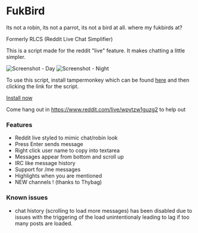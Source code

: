 # FukBird

Its not a robin, its not a parrot, its not a bird at all.
where my fukbirds at?

Formerly RLCS (Reddit Live Chat Simplifier)

This is a script made for the reddit "live" feature. It makes chatting a little simpler. 

![Screenshot - Day](http://i.imgur.com/p0QvJUA.jpg)
![Screenshot - Night](http://i.imgur.com/dTO7Pli.jpg)



To use this script, install tampermonkey which can be found [here](https://chrome.google.com/webstore/detail/tampermonkey/dhdgffkkebhmkfjojejmpbldmpobfkfo?hl=en) and then clicking the link for the script.

[Install now](https://github.com/BNolet/RLCS/raw/master/rlcs.user.js)

Come hang out in https://www.reddit.com/live/wpytzw1guzg2 to help out

### Features

* Reddit live styled to mimic chat/robin look
* Press Enter sends message
* Right click user name to copy into textarea
* Messages appear from bottom and scroll up
* IRC like message history
* Support for /me messages
* Highlights when you are mentioned
* NEW channels ! (thanks to Thybag)

### Known issues

* chat history (scrolling to load more messages) has been disabled due to issues with the triggering of the load unintentionaly leading to lag if too many posts are loaded.

